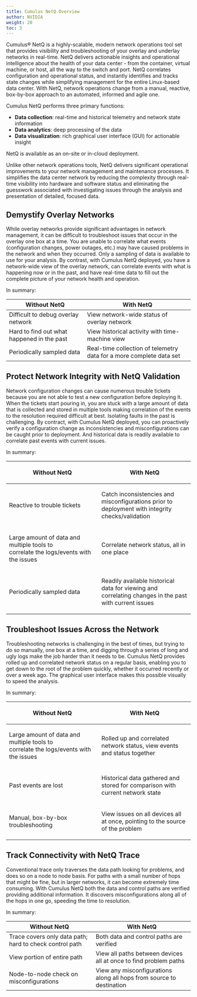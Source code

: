 ```yaml
---
title: Cumulus NetQ Overview
author: NVIDIA
weight: 20
toc: 3
---
```


Cumulus® NetQ is a highly-scalable, modern network operations tool set
that provides visibility and troubleshooting of your overlay and
underlay networks in real-time. NetQ delivers actionable insights and
operational intelligence about the health of your data center - from the
container, virtual machine, or host, all the way to the switch and port.
NetQ correlates configuration and operational status, and instantly
identifies and tracks state changes while simplifying management for the
entire Linux-based data center. With NetQ, network operations change
from a manual, reactive, box-by-box approach to an automated, informed
and agile one.

Cumulus NetQ performs three primary
functions:

  - **Data collection**: real-time and historical telemetry and network
    state information
  - **Data analytics**: deep processing of the data
  - **Data visualization**: rich graphical user interface (GUI) for
    actionable insight

NetQ is available as an on-site or in-cloud deployment.

Unlike other network operations tools, NetQ delivers significant
operational improvements to your network
management and maintenance processes. It simplifies the data center
network by reducing the complexity through real-time visibility into
hardware and software status and eliminating the guesswork associated
with investigating issues through the analysis and presentation of
detailed, focused data.

## Demystify Overlay Networks

While overlay networks provide significant advantages in network
management, it can be difficult to troubleshoot issues that occur in the
overlay one box at a time. You are unable to correlate what events
(configuration changes, power outages, etc.) may have caused problems in
the network and when they occurred. Only a sampling of data is available
to use for your analysis. By contrast, with Cumulus NetQ deployed, you
have a network-wide view of the overlay network, can correlate events
with what is happening now or in the past, and have real-time data to
fill out the complete picture of your network health and operation.

In summary:

| Without NetQ                               | With NetQ                                                           |
| ------------------------------------------ | ------------------------------------------------------------------- |
| Difficult to debug overlay network         | View network-wide status of overlay network                         |
| Hard to find out what happened in the past | View historical activity with time-machine view                     |
| Periodically sampled data                  | Real-time collection of telemetry data for a more complete data set |

## Protect Network Integrity with NetQ Validation

Network configuration changes can cause numerous trouble tickets because
you are not able to test a new configuration before deploying it. When
the tickets start pouring in, you are stuck with a large amount of data
that is collected and stored in multiple tools making correlation of the
events to the resolution required difficult at best. Isolating faults in
the past is challenging. By contract, with Cumulus NetQ deployed, you
can proactively verify a configuration change as inconsistencies and
misconfigurations can be caught prior to deployment. And historical data
is readily available to correlate past events with current issues.

In summary:

<table>
<colgroup>
<col style="width: 50%" />
<col style="width: 50%" />
</colgroup>
<thead>
<tr class="header">
<th><p>Without NetQ</p></th>
<th><p>With NetQ</p></th>
</tr>
</thead>
<tbody>
<tr class="odd">
<td><p>Reactive to trouble tickets</p></td>
<td><p>Catch inconsistencies and misconfigurations prior to deployment with integrity checks/validation</p></td>
</tr>
<tr class="even">
<td><p>Large amount of data and multiple tools to<br />
correlate the logs/events with the issues</p></td>
<td><p>Correlate network status, all in one place</p></td>
</tr>
<tr class="odd">
<td><p>Periodically sampled data</p></td>
<td><p>Readily available historical data for viewing and correlating changes in the past with current issues</p></td>
</tr>
</tbody>
</table>

## Troubleshoot Issues Across the Network

Troubleshooting networks is challenging in the best of times, but trying
to do so manually, one box at a time, and digging through a series of
long and ugly logs make the job harder than it needs to be. Cumulus NetQ
provides rolled up and correlated network status on a regular basis,
enabling you to get down to the root of the problem quickly, whether it
occurred recently or over a week ago. The graphical user interface makes
this possible visually to speed the analysis.

In summary:

<table>
<colgroup>
<col style="width: 50%" />
<col style="width: 50%" />
</colgroup>
<thead>
<tr class="header">
<th><p>Without NetQ</p></th>
<th><p>With NetQ</p></th>
</tr>
</thead>
<tbody>
<tr class="odd">
<td><p>Large amount of data and multiple tools to<br />
correlate the logs/events with the issues</p></td>
<td><p>Rolled up and correlated network status, view events and status together</p></td>
</tr>
<tr class="even">
<td><p>Past events are lost</p></td>
<td><p>Historical data gathered and stored for comparison with current network state</p></td>
</tr>
<tr class="odd">
<td><p>Manual, box-by-box troubleshooting</p></td>
<td><p>View issues on all devices all at once, pointing to the source of the problem</p></td>
</tr>
</tbody>
</table>

## Track Connectivity with NetQ Trace

Conventional trace only traverses the data path looking for problems,
and does so on a node to node basis. For paths with a small number of
hops that might be fine, but in larger networks, it can become extremely
time consuming. With Cumulus NetQ both the data and control paths are
verified providing additional information. It discovers
misconfigurations along all of the hops in one go, speeding the time to
resolution.

In summary:

| Without NetQ                                            | With NetQ                                                            |
| ------------------------------------------------------- | -------------------------------------------------------------------- |
| Trace covers only data path; hard to check control path | Both data and control paths are verified                             |
| View portion of entire path                             | View all paths between devices all at once to find problem paths     |
| Node-to-node check on misconfigurations                 | View any misconfigurations along all hops from source to destination |
